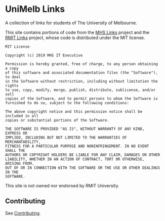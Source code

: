 # UniMelb Links

A collection of links for students of The University of Melbourne.

This site contains portions of code from the [MHS Links](https://github.com/mhslinks/mhslinks.github.io) project and the [RMIT Links](https://github.com/rmitlinks/rmitlinks.github.io) project, whose code is distributed under the MIT license.

```
MIT License

Copyright (c) 2019 MHS IT Executive

Permission is hereby granted, free of charge, to any person obtaining a copy
of this software and associated documentation files (the "Software"), to deal
in the Software without restriction, including without limitation the rights
to use, copy, modify, merge, publish, distribute, sublicense, and/or sell
copies of the Software, and to permit persons to whom the Software is
furnished to do so, subject to the following conditions:

The above copyright notice and this permission notice shall be included in all
copies or substantial portions of the Software.

THE SOFTWARE IS PROVIDED "AS IS", WITHOUT WARRANTY OF ANY KIND, EXPRESS OR
IMPLIED, INCLUDING BUT NOT LIMITED TO THE WARRANTIES OF MERCHANTABILITY,
FITNESS FOR A PARTICULAR PURPOSE AND NONINFRINGEMENT. IN NO EVENT SHALL THE
AUTHORS OR COPYRIGHT HOLDERS BE LIABLE FOR ANY CLAIM, DAMAGES OR OTHER
LIABILITY, WHETHER IN AN ACTION OF CONTRACT, TORT OR OTHERWISE, ARISING FROM,
OUT OF OR IN CONNECTION WITH THE SOFTWARE OR THE USE OR OTHER DEALINGS IN THE
SOFTWARE.
```

This site is not owned nor endorsed by RMIT University.

## Contributing

See [Contributing](CONTRIBUTING.md).
